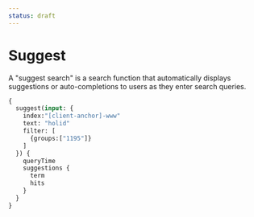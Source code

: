 ```yaml
---
status: draft
---
```


# Suggest

A "suggest search" is a search function that automatically displays suggestions or auto-completions to users as they enter search queries.

```graphql
{
  suggest(input: {
    index:"[client-anchor]-www"
    text: "holid"
    filter: [
      {groups:["1195"]}
    ]
  }) {
    queryTime
    suggestions {
      term
      hits
    }
  }
}
```

